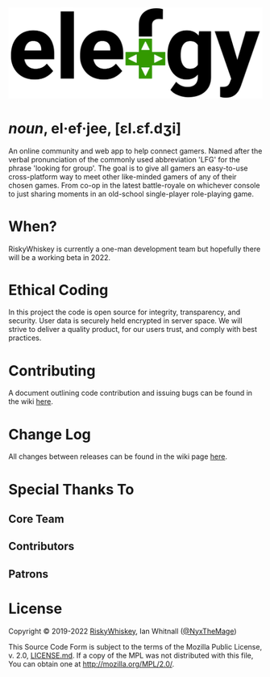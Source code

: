 ![elefgy logo](public/images/elefgy_logo_for_readme.svg)

# *noun*, el·ef·jee, [ɛl.ɛf.dʒi]

An online community and web app to help connect gamers. Named after the verbal
pronunciation of the commonly used abbreviation 'LFG' for the phrase 'looking
for group'. The goal is to give all gamers an easy-to-use cross-platform way to
meet other like-minded gamers of any of their chosen games. From co-op in the
latest battle-royale on whichever console to just sharing moments in an
old-school single-player role-playing game.

# When?

RiskyWhiskey is currently a one-man development team but hopefully there will
be a working beta in 2022.

# Ethical Coding

In this project the code is open source for integrity, transparency, and
security. User data is securely held encrypted in server space. We will strive
to deliver a quality product, for our users trust, and comply with best 
practices.

# Contributing

A document outlining code contribution and issuing bugs can be found in the wiki
[here](https://github.com/RiskyWhiskey/elefgy/wiki/Contributing-To-elefgy).

# Change Log

All changes between releases can be found in the wiki page
[here](https://github.com/RiskyWhiskey/elefgy/wiki/elefgy-Change-Log).

# Special Thanks To

## Core Team

## Contributors

## Patrons

# License

Copyright © 2019-2022 [RiskyWhiskey](https://riskywhiskey.com), Ian Whitnall
([@NyxTheMage](https://github.com/NyxTheMage))

This Source Code Form is subject to the terms of the Mozilla Public License,
v. 2.0, [LICENSE.md](LICENSE.md). If a copy of the MPL was not distributed
with this file, You can obtain one at http://mozilla.org/MPL/2.0/.
